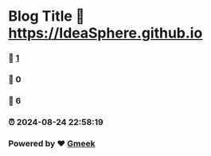 # Blog Title :link: https://IdeaSphere.github.io 
### :page_facing_up: [1](https://IdeaSphere.github.io/tag.html) 
### :speech_balloon: 0 
### :hibiscus: 6 
### :alarm_clock: 2024-08-24 22:58:19 
### Powered by :heart: [Gmeek](https://github.com/Meekdai/Gmeek)
